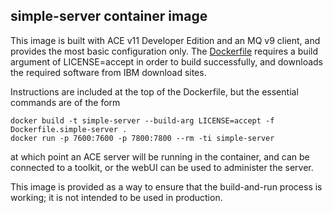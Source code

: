 ## simple-server container image

This image is built with ACE v11 Developer Edition and an MQ v9 client, and provides the most basic 
configuration only. The [Dockerfile](Dockerfile.simple-server) requires a build argument of LICENSE=accept 
in order to build successfully, and downloads the required software from IBM download sites.

Instructions are included at the top of the Dockerfile, but the essential commands are of the form
```
docker build -t simple-server --build-arg LICENSE=accept -f Dockerfile.simple-server .
docker run -p 7600:7600 -p 7800:7800 --rm -ti simple-server
```
at which point an ACE server will be running in the container, and can be connected to a toolkit, or
the webUI can be used to administer the server.

This image is provided as a way to ensure that the build-and-run process is working; it is not intended 
to be used in production.
